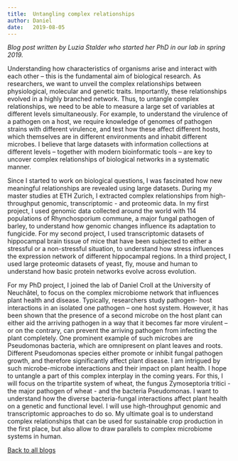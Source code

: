 ```yaml
---
title:  Untangling complex relationships
author: Daniel 
date:   2019-08-05
---
```


*Blog post written by Luzia Stalder who started her PhD in our lab in spring 2019.*

Understanding how characteristics of organisms arise and interact with each other – this is the fundamental aim of biological research. As researchers, we want to unveil the complex relationships between physiological, molecular and genetic traits. Importantly, these relationships evolved in a highly branched network. Thus, to untangle complex relationships, we need to be able to measure a large set of variables at different levels simultaneously. For example, to understand the virulence of a pathogen on a host, we require knowledge of genomes of pathogen strains with different virulence, and test how these affect different hosts, which themselves are in different environments and inhabit different microbes. I believe that large datasets with information collections at different levels – together with modern bioinformatic tools – are key to uncover complex relationships of biological networks in a systematic manner.

Since I started to work on biological questions, I was fascinated how new meaningful relationships are revealed using large datasets. During my master studies at ETH Zurich, I extracted complex relationships from high-throughput genomic, transcriptomic - and proteomic data. In my first project, I used genomic data collected around the world with 114 populations of Rhynchosporium commune, a major fungal pathogen of barley, to understand how genomic changes influence its adaptation to fungicide. For my second project, I used transcriptomic datasets of hippocampal brain tissue of mice that have been subjected to either a stressful or a non-stressful situation, to understand how stress influences the expression network of different hippocampal regions. In a third project, I used large proteomic datasets of yeast, fly, mouse and human to understand how basic protein networks evolve across evolution.

For my PhD project, I joined the lab of Daniel Croll at the University of Neuchâtel, to focus on the complex microbiome network that influences plant health and disease. Typically, researchers study pathogen- host interactions in an isolated one pathogen – one host system. However, it has been shown that the presence of a second microbe on the host plant can either aid the arriving pathogen in a way that it becomes far more virulent – or on the contrary, can prevent the arriving pathogen from infecting the plant completely. One prominent example of such microbes are Pseudomonas bacteria, which are omnipresent on plant leaves and roots. Different Pseudomonas species either promote or inhibit fungal pathogen growth, and therefore significantly affect plant disease. I am intrigued by such microbe-microbe interactions and their impact on plant health. I hope to untangle a part of this complex interplay in the coming years. For this, I will focus on the tripartite system of wheat, the fungus Zymoseptoria tritici - the major pathogen of wheat - and the bacteria Pseudomonas. I want to understand how the diverse bacteria-fungal interactions affect plant health on a genetic and functional level. I will use high-throughput genomic and transcriptomic approaches to do so. My ultimate goal is to understand complex relationships that can be used for sustainable crop production in the first place, but also allow to draw parallels to complex microbiome systems in human.



[Back to all blogs](/blog/)
